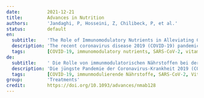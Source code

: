 ```yaml
---
date:          2021-12-21
title:         Advances in Nutrition
authors:       'Jandaghi, P, Hosseini, Z, Chilibeck, P, et al.'
status:        default
en:
  subtitle:    'The Role of Immunomodulatory Nutrients in Alleviating Complications Related to SARS-CoV-2: A Scoping Review '
  description: 'The recent coronavirus disease 2019 (COVID-19) pandemic has warranted the need to investigate potential therapies or prophylaxis against this infectious respiratory disease. There is emerging evidence about the potential role of nutrients on COVID-19 in addition to using medications such as hydroxychloroquine and azithromycin. This scoping review aims to explore the literature evaluating the effect of immunomodulatory nutrients on the outcomes including hospitalization, intensive care unit admission, oxygen requirement, and mortality in COVID-19 patients. A literature search of databases including Medline, EMBASE, CINAHL, Web of Science, Cochrane, Scopus, and PubMed, as well as hand-searching in Google Scholar (up to 10 February 2021) was conducted. All human studies with different study designs and without limitation on publication year were included except for non-English-language and review articles. Overall, out of 4412 studies, 19 met our inclusion criteria. Four studies examined the impact of supplementation with vitamin C, 4 studies – zinc, 8 studies – vitamin D, and 3 studies investigated the combination of 2 (zinc and vitamin C) or 3 (vitamin D, vitamin B-12, and magnesium) nutrients. Although limited data exist, available evidence demonstrated that supplementation with immune-supportive micronutrients such as vitamins D and C and zinc may modulate immunity and alleviate the severity and risk of infection. The effectiveness of vitamin C, vitamin D, and zinc on COVID-19 was different based on baseline nutrient status, the duration and dosage of nutrient therapy, time of administration, and severity of the severe acute respiratory syndrome coronavirus 2 (SARS-CoV-2) disease. This review indicated that supplementation with high-dose vitamin C, vitamin D, and zinc may alleviate the complications caused by COVID-19, including inflammatory markers, oxygen therapy, length of hospitalization, and mortality; however, studies were mixed regarding these effects. Further randomized clinical trials are necessary to identify the most effective nutrients and the safe dosage to combat SARS-CoV-2.'
  tags:        [COVID-19, immunomodulatory nutrients, SARS-CoV-2, vitamin C, vitamin D, zinc]
de:
  subtitle:    ' Die Rolle von immunmodulatorischen Nährstoffen bei der Linderung von Komplikationen im Zusammenhang mit SARS-CoV-2: Eine Übersichtsarbeit'
  description: 'Die jüngste Pandemie der Coronavirus-Krankheit 2019 (COVID-19) hat die Notwendigkeit begründet, mögliche Therapien oder Prophylaxen gegen diese infektiöse Atemwegserkrankung zu untersuchen. Es gibt neue Erkenntnisse über die potenzielle Rolle von Nährstoffen bei COVID-19 zusätzlich zur Verwendung von Medikamenten wie Hydroxychloroquin und Azithromycin. Ziel dieser Übersichtsarbeit ist es, die Literatur zu untersuchen, die die Auswirkungen immunmodulatorischer Nährstoffe auf die Ergebnisse, einschließlich Krankenhausaufenthalt, Aufnahme in die Intensivstation, Sauerstoffbedarf und Sterblichkeit bei COVID-19-Patienten, bewertet. Es wurde eine Literatursuche in Datenbanken wie Medline, EMBASE, CINAHL, Web of Science, Cochrane, Scopus und PubMed sowie eine Handsuche in Google Scholar (bis zum 10. Februar 2021) durchgeführt. Es wurden alle Humanstudien mit unterschiedlichen Studiendesigns und ohne Beschränkung auf das Veröffentlichungsjahr einbezogen, mit Ausnahme von nicht englischsprachigen und Übersichtsartikeln. Von insgesamt 4412 Studien erfüllten 19 unsere Einschlusskriterien. Vier Studien untersuchten die Auswirkungen einer Supplementierung mit Vitamin C, 4 Studien mit Zink, 8 Studien mit Vitamin D, und 3 Studien untersuchten die Kombination von 2 (Zink und Vitamin C) oder 3 (Vitamin D, Vitamin B-12 und Magnesium) Nährstoffen. Obwohl es nur begrenzte Daten gibt, haben die verfügbaren Belege gezeigt, dass eine Supplementierung mit immununterstützenden Mikronährstoffen wie Vitamin D und C und Zink die Immunität modulieren und den Schweregrad und das Risiko einer Infektion verringern kann. Die Wirksamkeit von Vitamin C, Vitamin D und Zink bei COVID-19 war je nach Ausgangsnährstoffstatus, Dauer und Dosierung der Nährstofftherapie, Zeitpunkt der Verabreichung und Schweregrad der Erkrankung an dem schweren akuten respiratorischen Syndrom Coronavirus 2 (SARS-CoV-2) unterschiedlich. Diese Überprüfung ergab, dass eine Supplementierung mit hochdosiertem Vitamin C, Vitamin D und Zink die durch COVID-19 verursachten Komplikationen, einschließlich der Entzündungsmarker, der Sauerstofftherapie, der Dauer des Krankenhausaufenthalts und der Sterblichkeit, lindern kann; allerdings waren die Studien hinsichtlich dieser Wirkungen uneinheitlich. Weitere randomisierte klinische Studien sind erforderlich, um die wirksamsten Nährstoffe und die sichere Dosierung zur Bekämpfung von SARS-CoV-2 zu ermitteln.' 
  tags:        [COVID-19, immunmodulierende Nährstoffe, SARS-CoV-2, Vitamin C, Vitamin D, Zink]
group:         'Treatments'
credit:        https://doi.org/10.1093/advances/nmab128
---
```

